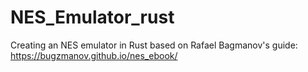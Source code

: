 # NES_Emulator_rust
Creating an NES emulator in Rust based on Rafael Bagmanov's guide:
https://bugzmanov.github.io/nes_ebook/
